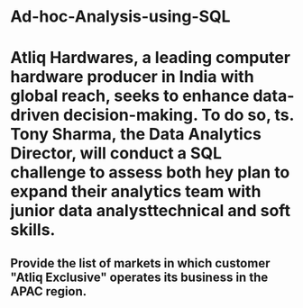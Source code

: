 # Ad-hoc-Analysis-using-SQL

# Atliq Hardwares, a leading computer hardware producer in India with global reach, seeks to enhance data-driven decision-making. To do so, ts. Tony Sharma, the Data Analytics Director, will conduct a SQL challenge to assess both hey plan to expand their analytics team with junior data analysttechnical and soft skills.

## Provide the list of markets in which customer "Atliq Exclusive" operates its business in the APAC region.
